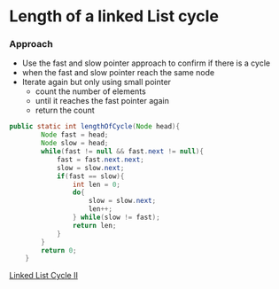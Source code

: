 # Length of a linked List cycle

### Approach

- Use the fast and slow pointer approach to confirm if there is a cycle
- when the fast and slow pointer reach the same node
- Iterate again but only using small pointer
    - count the number of elements
    - until it reaches the fast pointer again
    - return the count

 

```java
public static int lengthOfCycle(Node head){
        Node fast = head;
        Node slow = head;
        while(fast != null && fast.next != null){
            fast = fast.next.next;
            slow = slow.next;
            if(fast == slow){
                int len = 0;
                do{
                    slow = slow.next;
                    len++;
                } while(slow != fast);
                return len;
            }
        }
        return 0;
    }
```

[Linked List Cycle II](Length%20of%20a%20linked%20List%20cycle%20d201154d1a4545bb9f2ceca6a2a9ce79/Linked%20List%20Cycle%20II%2053096961b0674fadb1cb4d5e6c4684a7.md)